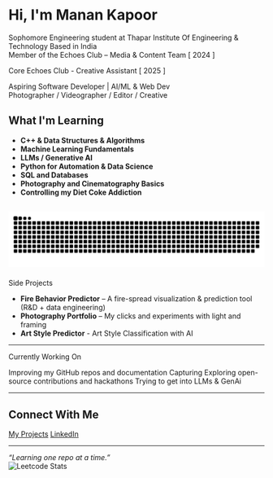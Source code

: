 #  Hi, I'm Manan Kapoor

Sophomore Engineering student at Thapar Institute Of Engineering & Technology 
Based in India  
Member of the Echoes Club – Media & Content Team  [ 2024 ] 

Core Echoes Club - Creative Assistant [ 2025 ]

Aspiring Software Developer | AI/ML & Web Dev  
Photographer / Videographer / Editor / Creative

##  What I'm Learning

- **C++ & Data Structures & Algorithms**  
- **Machine Learning Fundamentals**  
- **LLMs / Generative AI**  
- **Python for Automation & Data Science**  
- **SQL and Databases**  
- **Photography and Cinematography Basics**  
- **Controlling my Diet Coke Addiction** 



![snake gif](https://github.com/manankapoor23/manankapoor23/blob/output/github-snake-dark.svg)
---

Side Projects

- **Fire Behavior Predictor** – A fire-spread visualization & prediction tool (R&D + data engineering)
- **Photography Portfolio** – My clicks and experiments with light and framing
- **Art Style Predictor** - Art Style Classification with AI

---

Currently Working On

Improving my GitHub repos and documentation
Capturing 
Exploring open-source contributions and hackathons
Trying to get into LLMs & GenAi

---

## Connect With Me


 [My Projects](https://github.com/manankapoor23)
 [LinkedIn](https://www.linkedin.com/in/manan-kapoor-8545002a0/)

---

_“Learning one repo at a time.”_  
![Leetcode Stats](https://leetcard.jacoblin.cool/manankapoor23?ext=heatmap)
